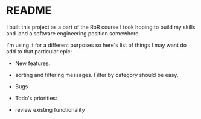 # README

I built this project as a part of the RoR course I took hoping to build my skills and land a software engineering position somewhere.

I'm using it for a different purposes so here's list of things I may want do add to that particular epic:

* New features:
- sorting and filtering messages.  Filter by category should be easy.

* Bugs

* Todo's priorities:
- review existing functionality



